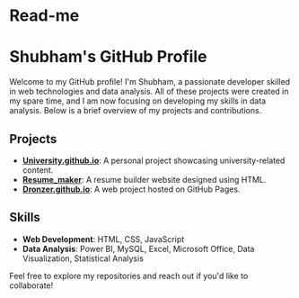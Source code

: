 # Read-me
# Shubham's GitHub Profile

Welcome to my GitHub profile! I'm Shubham, a passionate developer skilled in web technologies and data analysis. All of these projects were created in my spare time, and I am now focusing on developing my skills in data analysis. Below is a brief overview of my projects and contributions.

## Projects

- **[University.github.io](https://github.com/shubham848/University.github.io)**: A personal project showcasing university-related content.
- **[Resume_maker](https://github.com/shubham848/Resume_maker)**: A resume builder website designed using HTML.
- **[Dronzer.github.io](https://github.com/shubham848/Dronzer.github.io)**: A web project hosted on GitHub Pages.

## Skills

- **Web Development**: HTML, CSS, JavaScript
- **Data Analysis**: Power BI, MySQL, Excel, Microsoft Office, Data Visualization, Statistical Analysis

Feel free to explore my repositories and reach out if you'd like to collaborate!

